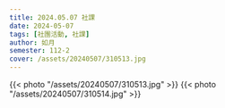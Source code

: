 ```yaml
---
title: 2024.05.07 社課
date: 2024-05-07
tags: [社團活動, 社課]
author: 如月
semester: 112-2
cover: /assets/20240507/310513.jpg
---
```


{{< photo "/assets/20240507/310513.jpg" >}}
{{< photo "/assets/20240507/310514.jpg" >}}
